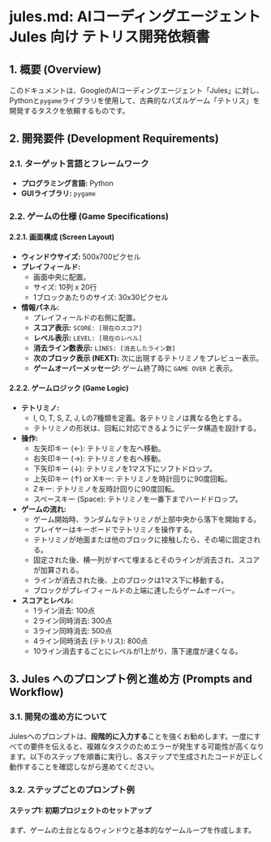 # jules.md: AIコーディングエージェント Jules 向け テトリス開発依頼書

## 1. 概要 (Overview)

このドキュメントは、GoogleのAIコーディングエージェント「Jules」に対し、Pythonと`pygame`ライブラリを使用して、古典的なパズルゲーム「テトリス」を開発するタスクを依頼するものです。

## 2. 開発要件 (Development Requirements)

### 2.1. ターゲット言語とフレームワーク

* **プログラミング言語:** Python
* **GUIライブラリ:** `pygame`

### 2.2. ゲームの仕様 (Game Specifications)

#### 2.2.1. 画面構成 (Screen Layout)

* **ウィンドウサイズ:** 500x700ピクセル
* **プレイフィールド:**
    * 画面中央に配置。
    * サイズ: 10列 x 20行
    * 1ブロックあたりのサイズ: 30x30ピクセル
* **情報パネル:**
    * プレイフィールドの右側に配置。
    * **スコア表示:** `SCORE: [現在のスコア]`
    * **レベル表示:** `LEVEL: [現在のレベル]`
    * **消去ライン数表示:** `LINES: [消去したライン数]`
    * **次のブロック表示 (NEXT):** 次に出現するテトリミノをプレビュー表示。
    * **ゲームオーバーメッセージ:** ゲーム終了時に `GAME OVER` と表示。

#### 2.2.2. ゲームロジック (Game Logic)

* **テトリミノ:**
    * I, O, T, S, Z, J, Lの7種類を定義。各テトリミノは異なる色とする。
    * テトリミノの形状は、回転に対応できるようにデータ構造を設計する。
* **操作:**
    * 左矢印キー (←): テトリミノを左へ移動。
    * 右矢印キー (→): テトリミノを右へ移動。
    * 下矢印キー (↓): テトリミノを1マス下にソフトドロップ。
    * 上矢印キー (↑) or Xキー: テトリミノを時計回りに90度回転。
    * Zキー: テトリミノを反時計回りに90度回転。
    * スペースキー (Space): テトリミノを一番下までハードドロップ。
* **ゲームの流れ:**
    * ゲーム開始時、ランダムなテトリミノが上部中央から落下を開始する。
    * プレイヤーはキーボードでテトリミノを操作する。
    * テトリミノが地面または他のブロックに接触したら、その場に固定される。
    * 固定された後、横一列がすべて埋まるとそのラインが消去され、スコアが加算される。
    * ラインが消去された後、上のブロックは1マス下に移動する。
    * ブロックがプレイフィールドの上端に達したらゲームオーバー。
* **スコアとレベル:**
    * 1ライン消去: 100点
    * 2ライン同時消去: 300点
    * 3ライン同時消去: 500点
    * 4ライン同時消去 (テトリス): 800点
    * 10ライン消去するごとにレベルが1上がり、落下速度が速くなる。

## 3. Jules へのプロンプト例と進め方 (Prompts and Workflow)

### 3.1. 開発の進め方について

Julesへのプロンプトは、**段階的に入力する**ことを強くお勧めします。一度にすべての要件を伝えると、複雑なタスクのためエラーが発生する可能性が高くなります。以下のステップを順番に実行し、各ステップで生成されたコードが正しく動作することを確認しながら進めてください。

### 3.2. ステップごとのプロンプト例

#### **ステップ1: 初期プロジェクトのセットアップ**

まず、ゲームの土台となるウィンドウと基本的なゲームループを作成します。

